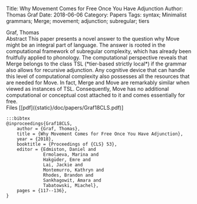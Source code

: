 Title: Why Movement Comes for Free Once You Have Adjunction
Author: Thomas Graf
Date: 2018-06-06
Category: Papers
Tags: syntax; Minimalist grammars; Merge; movement; adjunction; subregular; tiers

<div markdown class="authors">
Graf, Thomas
</div>

<div markdown class="abstract">
<span id="abstract-title">Abstract</span>
This paper presents a novel answer to the question why Move might be an integral part of language.
The answer is rooted in the computational framework of subregular complexity, which has already been fruitfully applied to phonology.
The computational perspective reveals that Merge belongs to the class TSL (*tier-based strictly local*) if the grammar also allows for recursive adjunction.
Any cognitive device that can handle this level of computational complexity also possesses all the resources that are needed for Move.
In fact, Merge and Move are remarkably similar when viewed as instances of TSL.
Consequently, Move has no additional computational or conceptual cost attached to it and comes essentially for free.
</div>

<div markdown class="files">
<span id="files-title">Files</span>
[[pdf]({static}/doc/papers/Graf18CLS.pdf)]
</div>

~~~
:::bibtex
@inproceedings{Graf18CLS,
    author = {Graf, Thomas},
    title = {Why Movement Comes for Free Once You Have Adjunction},
    year = {2018},
    booktitle = {Proceedings of {CLS} 53},
    editor = {Edmiston, Daniel and
              Ermolaeva, Marina and
              Hakgüder, Emre and
              Lai, Jackie and
              Montemurro, Kathryn and
              Rhodes, Brandon and
              Sankhagowit, Amara and
              Tabatowski, Miachel},
    pages = {117--136},
}
~~~
